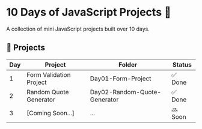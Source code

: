 # 10 Days of JavaScript Projects 🧠

A collection of mini JavaScript projects built over 10 days.

## 🚀 Projects

| Day | Project                         | Folder                          | Status |
|-----|----------------------------------|----------------------------------|--------|
| 1   | Form Validation Project          | Day01-Form-Project               | ✅ Done |
| 2   | Random Quote Generator           | Day02-Random-Quote-Generator     | ✅ Done |
| 3   | [Coming Soon...]                 | ...                              | 🔜 Soon |
